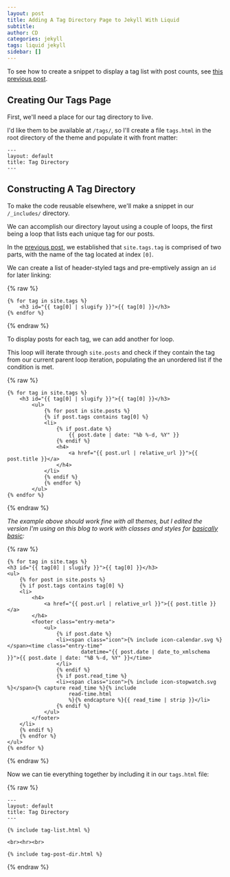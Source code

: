```yaml
---
layout: post
title: Adding A Tag Directory Page to Jekyll With Liquid
subtitle:
author: CD
categories: jekyll
tags: liquid jekyll
sidebar: []
---
```


To see how to create a snippet to display a tag list with post counts, see [this previous post](tag-list-jekyll).

## Creating Our Tags Page

First, we'll need a place for our tag directory to live. 

I'd like them to be available at `/tags/`, so I'll create a file `tags.html` in the root directory of the theme and populate it with front matter:

~~~liquid
---
layout: default
title: Tag Directory
---
~~~

## Constructing A Tag Directory

To make the code reusable elsewhere, we'll make a snippet in our `/_includes/` directory.

We can accomplish our directory layout using a couple of loops, the first being a loop that lists each unique tag for our posts.

In the [previous post](tag-list-jekyll), we established that `site.tags.tag` is comprised of two parts, with the name of the tag located at index `[0]`.

We can create a list of header-styled tags and pre-emptively assign an `id` for later linking:

{% raw %}
~~~liquid
{% for tag in site.tags %}
    <h3 id="{{ tag[0] | slugify }}">{{ tag[0] }}</h3>
{% endfor %}
~~~
{% endraw %}

To display posts for each tag, we can add another for loop. 

This loop will iterate through `site.posts` and check if they contain the tag from our current parent loop iteration, populating the an unordered list if the condition is met. 

{% raw %}
~~~liquid
{% for tag in site.tags %}
    <h3 id="{{ tag[0] | slugify }}">{{ tag[0] }}</h3>
        <ul>
            {% for post in site.posts %}
            {% if post.tags contains tag[0] %}
            <li>
                {% if post.date %}
                    {{ post.date | date: "%b %-d, %Y" }}
                {% endif %}
                <h4>
                    <a href="{{ post.url | relative_url }}">{{ post.title }}</a>
                </h4>
            </li>
            {% endif %}
            {% endfor %}
        </ul>
{% endfor %}
~~~
{% endraw %}

*The example above should work fine with all themes, but I edited the version I'm using on this blog to work with classes and styles for [basically basic](https://github.com/mmistakes/jekyll-theme-basically-basic):*

{% raw %}
~~~liquid
{% for tag in site.tags %}
<h3 id="{{ tag[0] | slugify }}">{{ tag[0] }}</h3>
<ul>
    {% for post in site.posts %}
    {% if post.tags contains tag[0] %}
    <li>
        <h4>
            <a href="{{ post.url | relative_url }}">{{ post.title }}</a>
        </h4>
        <footer class="entry-meta">
            <ul>
                {% if post.date %}
                <li><span class="icon">{% include icon-calendar.svg %}</span><time class="entry-time"
                        datetime="{{ post.date | date_to_xmlschema }}">{{ post.date | date: "%B %-d, %Y" }}</time>
                </li>
                {% endif %}
                {% if post.read_time %}
                <li><span class="icon">{% include icon-stopwatch.svg %}</span>{% capture read_time %}{% include
                    read-time.html
                    %}{% endcapture %}{{ read_time | strip }}</li>
                {% endif %}
            </ul>
        </footer>
    </li>
    {% endif %}
    {% endfor %}
</ul>
{% endfor %}
~~~
{% endraw %}

Now we can tie everything together by including it in our `tags.html` file:

{% raw %}
~~~liquid
---
layout: default
title: Tag Directory
---

{% include tag-list.html %}

<br><hr><br>

{% include tag-post-dir.html %}
~~~
{% endraw %}